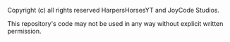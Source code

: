 Copyright (c) all rights reserved HarpersHorsesYT and JoyCode Studios.

This repository's code may not be used in any way without explicit written permission.
